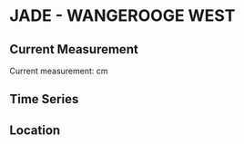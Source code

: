 # JADE - WANGEROOGE WEST 

## Current Measurement

Current measurement: <Value topic="rivers/pegel-online/JADE/WANGEROOGE WEST /measurementValue"/> cm

## Time Series

<TimeSeries topic="rivers/pegel-online/JADE/WANGEROOGE WEST /measurementValue" period="week" />

## Location

<WorldMap>
  <Marker lat="53.77623794363534" lon="7.867938460727218" labelTopic="rivers/pegel-online/JADE/WANGEROOGE WEST " />
</WorldMap>
